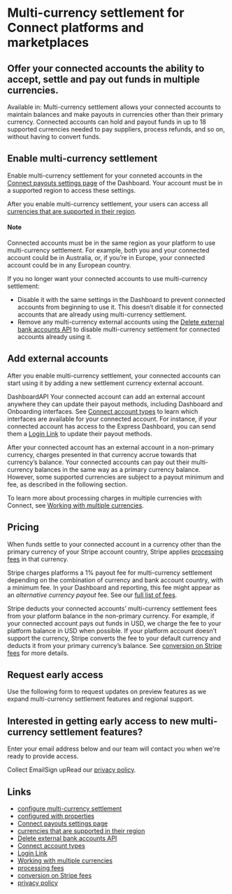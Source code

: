 # Multi-currency settlement for Connect platforms and marketplaces

## Offer your connected accounts the ability to accept, settle and pay out funds in multiple currencies.

Available in: 
Multi-currency settlement allows your connected accounts to maintain balances
and make payouts in currencies other than their primary currency. Connected
accounts can hold and payout funds in up to 18 supported currencies needed to
pay suppliers, process refunds, and so on, without having to convert funds.

## Enable multi-currency settlement

Enable multi-currency settlement for your conneted accounts in the [Connect
payouts settings page](https://dashboard.stripe.com/settings/connect/payouts) of
the Dashboard. Your account must be in a supported region to access these
settings.

After you enable multi-currency settlement, your users can access all
[currencies that are supported in their
region](https://docs.stripe.com/payouts/multicurrency-settlement#multicurrency-settlement-fees).

#### Note

Connected accounts must be in the same region as your platform to use
multi-currency settlement. For example, both you and your connected account
could be in Australia, or, if you’re in Europe, your connected account could be
in any European country.

If you no longer want your connected accounts to use multi-currency settlement:

- Disable it with the same settings in the Dashboard to prevent connected
accounts from beginning to use it. This doesn’t disable it for connected
accounts that are already using multi-currency settlement.
- Remove any multi-currency external accounts using the [Delete external bank
accounts API](https://docs.stripe.com/api/external_account_bank_accounts/delete)
to disable multi-currency settlement for connected accounts already using it.

## Add external accounts

After you enable multi-currency settlement, your connected accounts can start
using it by adding a new settlement currency external account.

DashboardAPI
Your connected account can add an external account anywhere they can update
their payout methods, including Dashboard and Onboarding interfaces. See
[Connect account types](https://docs.stripe.com/connect/accounts) to learn which
interfaces are available for your connected account. For instance, if your
connected account has access to the Express Dashboard, you can send them a
[Login Link](https://docs.stripe.com/api/account/create_login_link) to update
their payout methods.

After your connected account has an external account in a non-primary currency,
charges presented in that currency accrue towards that currency’s balance. Your
connected accounts can pay out their multi-currency balances in the same way as
a primary currency balance. However, some supported currencies are subject to a
payout minimum and fee, as described in the following section.

To learn more about processing charges in multiple currencies with Connect, see
[Working with multiple currencies](https://docs.stripe.com/connect/currencies).

## Pricing

When funds settle to your connected account in a currency other than the primary
currency of your Stripe account country, Stripe applies [processing
fees](https://docs.stripe.com/currencies/settlement-fees) in that currency.

Stripe charges platforms a 1% payout fee for multi-currency settlement depending
on the combination of currency and bank account country, with a minimum fee. In
your Dashboard and reporting, this fee might appear as an *alternative currency
payout* fee. See our [full list of
fees](https://docs.stripe.com/payouts/multicurrency-settlement#multicurrency-settlement-fees).

Stripe deducts your connected accounts’ multi-currency settlement fees from your
platform balance in the non-primary currency. For example, if your connected
account pays out funds in USD, we charge the fee to your platform balance in USD
when possible. If your platform account doesn’t support the currency, Stripe
converts the fee to your default currency and deducts it from your primary
currency’s balance. See [conversion on Stripe
fees](https://docs.stripe.com/currencies/conversions#conversion-stripe-fees) for
more details.

## Request early access

Use the following form to request updates on preview features as we expand
multi-currency settlement features and regional support.

## Interested in getting early access to new multi-currency settlement features?

Enter your email address below and our team will contact you when we're ready to
provide access.

Collect EmailSign upRead our [privacy policy](https://stripe.com/privacy).

## Links

- [configure multi-currency
settlement](https://docs.stripe.com/payouts/multicurrency-settlement)
- [configured with
properties](https://docs.stripe.com/connect/update-to-typeless-connect)
- [Connect payouts settings
page](https://dashboard.stripe.com/settings/connect/payouts)
- [currencies that are supported in their
region](https://docs.stripe.com/payouts/multicurrency-settlement#multicurrency-settlement-fees)
- [Delete external bank accounts
API](https://docs.stripe.com/api/external_account_bank_accounts/delete)
- [Connect account types](https://docs.stripe.com/connect/accounts)
- [Login Link](https://docs.stripe.com/api/account/create_login_link)
- [Working with multiple currencies](https://docs.stripe.com/connect/currencies)
- [processing fees](https://docs.stripe.com/currencies/settlement-fees)
- [conversion on Stripe
fees](https://docs.stripe.com/currencies/conversions#conversion-stripe-fees)
- [privacy policy](https://stripe.com/privacy)